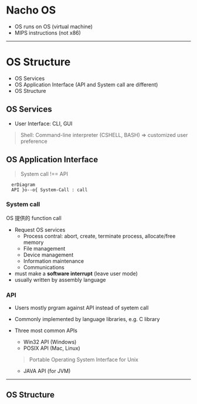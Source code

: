 # Nacho OS

- OS runs on OS (virtual machine)
- MIPS instructions (not x86)

---

# OS Structure

- OS Services
- OS Application Interface (API and System call are different)
- OS Structure

## OS Services

- User Interface: CLI, GUI

> Shell: Command-line interpreter (CSHELL, BASH) => customized user preference

## OS Application Interface

> System call !== API


```mermaid
  erDiagram
  API }o--o{ System-Call : call
```

### System call

OS 提供的 function call

- Request OS services
  - Process contral: abort, create, terminate process, allocate/free memory
  - File management
  - Device management
  - Information maintenance
  - Communications
- must make a **software interrupt** (leave user mode)
- usually written by assembly language

### API

- Users mostly prgram against API instead of syetem call
- Commonly implemented by language libraries, e.g. C library
- Three most common APIs
  - Win32 API (Windows)
  - POSIX API (Mac, Linux)

  > Portable Operating System Interface for Unix

  - JAVA API (for JVM)

---



## OS Structure




